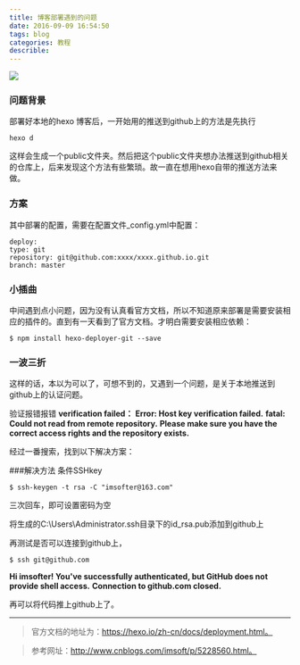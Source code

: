 ```yaml
---
title: 博客部署遇到的问题
date: 2016-09-09 16:54:50
tags: blog 
categories: 教程
describle: 
---
```

<img src="../../../../../images/github.jpg" class="full-image" />

<!-- more -->
### 问题背景
部署好本地的hexo 博客后，一开始用的推送到github上的方法是先执行

    hexo d
    
这样会生成一个public文件夹。然后把这个public文件夹想办法推送到github相关的仓库上，后来发现这个方法有些繁琐。故一直在想用hexo自带的推送方法来做。
### 方案
其中部署的配置，需要在配置文件_config.yml中配置：

    deploy:
    type: git
    repository: git@github.com:xxxx/xxxx.github.io.git
    branch: master
    
### 小插曲
中间遇到点小问题，因为没有认真看官方文档，所以不知道原来部署是需要安装相应的插件的。直到有一天看到了官方文档。才明白需要安装相应依赖：

    $ npm install hexo-deployer-git --save
    
### 一波三折
这样的话，本以为可以了，可想不到的，又遇到一个问题，是关于本地推送到github上的认证问题。

验证报错报错
**verification failed：**
**Error: Host key verification failed.**
**fatal: Could not read from remote repository.**
**Please make sure you have the correct access rights and the repository exists.**


经过一番搜索，找到以下解决方案：

###解决方法
条件SSHkey

    $ ssh-keygen -t rsa -C "imsofter@163.com"
    
三次回车，即可设置密码为空

将生成的C:\Users\Administrator.ssh目录下的id_rsa.pub添加到github上


再测试是否可以连接到github上，

    $ ssh git@github.com

**Hi imsofter! You've successfully authenticated, but GitHub does not provide shell access.**
**Connection to github.com closed.**

再可以将代码推上github上了。

----------


>官方文档的地址为：https://hexo.io/zh-cn/docs/deployment.html。

>参考网址：http://www.cnblogs.com/imsoft/p/5228560.html。
